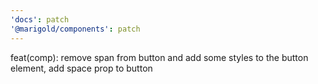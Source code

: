 ```yaml
---
'docs': patch
'@marigold/components': patch
---
```


feat(comp): remove span from button and add some styles to the button element, add space prop to button
